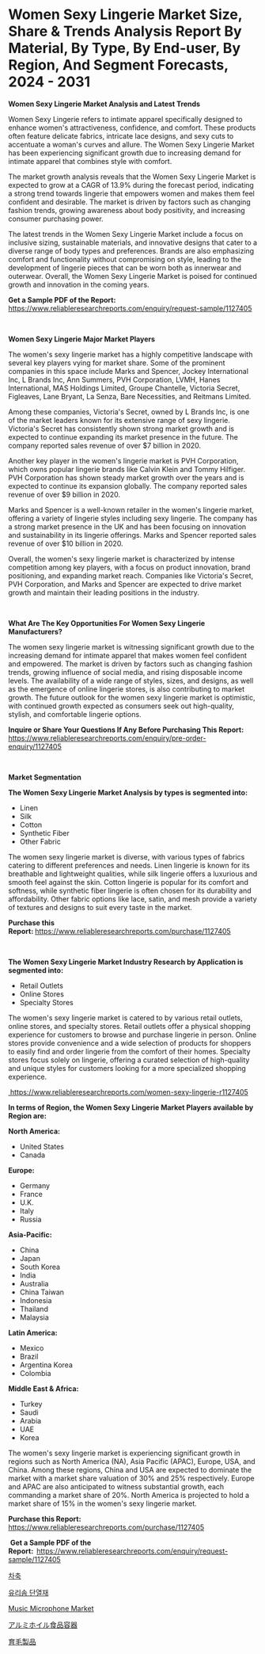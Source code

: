 <p><h1>Women Sexy Lingerie Market Size, Share & Trends Analysis Report By Material, By Type, By End-user, By Region, And Segment Forecasts, 2024 - 2031</h1></p><p><strong>Women Sexy Lingerie Market Analysis and Latest Trends</strong></p>
<p><p>Women Sexy Lingerie refers to intimate apparel specifically designed to enhance women's attractiveness, confidence, and comfort. These products often feature delicate fabrics, intricate lace designs, and sexy cuts to accentuate a woman's curves and allure. The Women Sexy Lingerie Market has been experiencing significant growth due to increasing demand for intimate apparel that combines style with comfort.</p><p>The market growth analysis reveals that the Women Sexy Lingerie Market is expected to grow at a CAGR of 13.9% during the forecast period, indicating a strong trend towards lingerie that empowers women and makes them feel confident and desirable. The market is driven by factors such as changing fashion trends, growing awareness about body positivity, and increasing consumer purchasing power.</p><p>The latest trends in the Women Sexy Lingerie Market include a focus on inclusive sizing, sustainable materials, and innovative designs that cater to a diverse range of body types and preferences. Brands are also emphasizing comfort and functionality without compromising on style, leading to the development of lingerie pieces that can be worn both as innerwear and outerwear. Overall, the Women Sexy Lingerie Market is poised for continued growth and innovation in the coming years.</p></p>
<p><strong>Get a Sample PDF of the Report:&nbsp;</strong> <a href="https://www.reliableresearchreports.com/enquiry/request-sample/1127405">https://www.reliableresearchreports.com/enquiry/request-sample/1127405</a></p>
<p>&nbsp;</p>
<p><strong>Women Sexy Lingerie Major Market Players</strong></p>
<p><p>The women's sexy lingerie market has a highly competitive landscape with several key players vying for market share. Some of the prominent companies in this space include Marks and Spencer, Jockey International Inc, L Brands Inc, Ann Summers, PVH Corporation, LVMH, Hanes International, MAS Holdings Limited, Groupe Chantelle, Victoria Secret, Figleaves, Lane Bryant, La Senza, Bare Necessities, and Reitmans Limited.</p><p>Among these companies, Victoria's Secret, owned by L Brands Inc, is one of the market leaders known for its extensive range of sexy lingerie. Victoria's Secret has consistently shown strong market growth and is expected to continue expanding its market presence in the future. The company reported sales revenue of over $7 billion in 2020.</p><p>Another key player in the women's lingerie market is PVH Corporation, which owns popular lingerie brands like Calvin Klein and Tommy Hilfiger. PVH Corporation has shown steady market growth over the years and is expected to continue its expansion globally. The company reported sales revenue of over $9 billion in 2020.</p><p>Marks and Spencer is a well-known retailer in the women's lingerie market, offering a variety of lingerie styles including sexy lingerie. The company has a strong market presence in the UK and has been focusing on innovation and sustainability in its lingerie offerings. Marks and Spencer reported sales revenue of over $10 billion in 2020.</p><p>Overall, the women's sexy lingerie market is characterized by intense competition among key players, with a focus on product innovation, brand positioning, and expanding market reach. Companies like Victoria's Secret, PVH Corporation, and Marks and Spencer are expected to drive market growth and maintain their leading positions in the industry.</p></p>
<p>&nbsp;</p>
<p><strong>What Are The Key Opportunities For Women Sexy Lingerie Manufacturers?</strong></p>
<p><p>The women sexy lingerie market is witnessing significant growth due to the increasing demand for intimate apparel that makes women feel confident and empowered. The market is driven by factors such as changing fashion trends, growing influence of social media, and rising disposable income levels. The availability of a wide range of styles, sizes, and designs, as well as the emergence of online lingerie stores, is also contributing to market growth. The future outlook for the women sexy lingerie market is optimistic, with continued growth expected as consumers seek out high-quality, stylish, and comfortable lingerie options.</p></p>
<p><strong>Inquire or Share Your Questions If Any Before Purchasing This Report:</strong> <a href="https://www.reliableresearchreports.com/enquiry/pre-order-enquiry/1127405">https://www.reliableresearchreports.com/enquiry/pre-order-enquiry/1127405</a></p>
<p>&nbsp;</p>
<p><strong>Market Segmentation</strong></p>
<p><strong>The Women Sexy Lingerie Market Analysis by types is segmented into:</strong></p>
<p><ul><li>Linen</li><li>Silk</li><li>Cotton</li><li>Synthetic Fiber</li><li>Other Fabric</li></ul></p>
<p><p>The women sexy lingerie market is diverse, with various types of fabrics catering to different preferences and needs. Linen lingerie is known for its breathable and lightweight qualities, while silk lingerie offers a luxurious and smooth feel against the skin. Cotton lingerie is popular for its comfort and softness, while synthetic fiber lingerie is often chosen for its durability and affordability. Other fabric options like lace, satin, and mesh provide a variety of textures and designs to suit every taste in the market.</p></p>
<p><strong>Purchase this Report:&nbsp;</strong><a href="https://www.reliableresearchreports.com/purchase/1127405">https://www.reliableresearchreports.com/purchase/1127405</a></p>
<p>&nbsp;</p>
<p><strong>The Women Sexy Lingerie Market Industry Research by Application is segmented into:</strong></p>
<p><ul><li>Retail Outlets</li><li>Online Stores</li><li>Specialty Stores</li></ul></p>
<p><p>The women's sexy lingerie market is catered to by various retail outlets, online stores, and specialty stores. Retail outlets offer a physical shopping experience for customers to browse and purchase lingerie in person. Online stores provide convenience and a wide selection of products for shoppers to easily find and order lingerie from the comfort of their homes. Specialty stores focus solely on lingerie, offering a curated selection of high-quality and unique styles for customers looking for a more specialized shopping experience.</p></p>
<p><a href="https://www.reliableresearchreports.com/women-sexy-lingerie-r1127405">&nbsp;https://www.reliableresearchreports.com/women-sexy-lingerie-r1127405</a></p>
<p><strong>In terms of Region, the Women Sexy Lingerie Market Players available by Region are:</strong></p>
<p>
    <p> <strong> North America: </strong>
        <ul>
            <li>United States</li>
            <li>Canada</li>
        </ul>
        </p> 
    <p> <strong> Europe: </strong>
        <ul>
            <li>Germany</li>
            <li>France</li>
            <li>U.K.</li>
            <li>Italy</li>
            <li>Russia</li>
        </ul>
        </p> 
    <p> <strong> Asia-Pacific: </strong>
        <ul>
            <li>China</li>
            <li>Japan</li>
            <li>South Korea</li>
            <li>India</li>
            <li>Australia</li>
            <li>China Taiwan</li>
            <li>Indonesia</li>
            <li>Thailand</li>
            <li>Malaysia</li>
        </ul>
        </p> 
    <p> <strong> Latin America: </strong>
        <ul>
            <li>Mexico</li>
            <li>Brazil</li>
            <li>Argentina Korea</li>
            <li>Colombia</li>
        </ul>
        </p> 
    <p> <strong> Middle East & Africa: </strong>
        <ul>
            <li>Turkey</li>
            <li>Saudi</li>
            <li>Arabia</li>
            <li>UAE</li>
            <li>Korea</li>
        </ul>
    </p>
    </p>
<p><p>The women's sexy lingerie market is experiencing significant growth in regions such as North America (NA), Asia Pacific (APAC), Europe, USA, and China. Among these regions, China and USA are expected to dominate the market with a market share valuation of 30% and 25% respectively. Europe and APAC are also anticipated to witness substantial growth, each commanding a market share of 20%. North America is projected to hold a market share of 15% in the women's sexy lingerie market.</p></p>
<p><strong>Purchase this Report: </strong><a href="https://www.reliableresearchreports.com/purchase/1127405">https://www.reliableresearchreports.com/purchase/1127405</a></p>
<p>&nbsp;<strong>Get a Sample PDF of the Report:&nbsp;&nbsp;</strong><a href="https://www.reliableresearchreports.com/enquiry/request-sample/1127405">https://www.reliableresearchreports.com/enquiry/request-sample/1127405</a></p>
<p><strong></strong></p>
<p><p><a href="https://medium.com/@emmareed1901/%EC%B6%95%EC%8B%9C%EC%9E%A5-%ED%86%B5%EC%B0%B0-%EC%8B%9C%EC%9E%A5-%EB%8F%99%ED%96%A5-%EC%84%B1%EC%9E%A5-2024%EB%85%84%EB%B6%80%ED%84%B0-2031%EB%85%84%EA%B9%8C%EC%A7%80-%EC%98%88%EC%83%81%EB%90%9C-%EA%B2%83-7ece19f50f1a">차축</a></p><p><a href="https://medium.com/@darrickdibbert2022/%EC%9C%A0%EB%A6%AC-%EC%84%AC%EC%9C%A0-%EB%8B%A8%EC%97%B4%EC%9E%AC-%EC%8B%9C%EC%9E%A5%EC%9D%80-%EC%8B%9C%EC%9E%A5-%EC%A0%90%EC%9C%A0%EC%9C%A8-%EC%8B%9C%EC%9E%A5-%EB%8F%99%ED%96%A5-%EB%B0%8F-%EC%8B%9C%EC%9E%A5-%EC%84%B1%EC%9E%A5%EC%97%90-%EB%8C%80%ED%95%9C-%EC%A0%95%EB%B3%B4%EB%A5%BC-%EC%A0%9C%EA%B3%B5%ED%95%A9%EB%8B%88%EB%8B%A4-176274a738e2">유리솜 단열재</a></p><p><a href="https://www.linkedin.com/pulse/music-microphone-market-analysis-its-cagr-segmentation-global-industry-csc2c?trackingId=hwK0TUqVmZMg%2FX9WFdyPBg%3D%3D">Music Microphone Market</a></p><p><a href="https://github.com/DemarcusKuhlman/Market-Research-Report-List-1/blob/main/535039854124.md">アルミホイル食品容器</a></p><p><a href="https://medium.com/@russellrodriguez2727/%E9%AB%AA%E5%86%8D%E7%94%9F%E8%A3%BD%E5%93%81%E3%81%AE%E5%B8%82%E5%A0%B4-%E7%A8%AE%E9%A1%9E-%E7%94%A8%E9%80%94-%E3%81%8A%E3%82%88%E3%81%B3%E5%9C%B0%E7%90%86%E3%81%AB%E3%82%88%E3%82%8B%E5%8C%85%E6%8B%AC%E7%9A%84%E8%A9%95%E4%BE%A1-49c0f7b69013">育毛製品</a></p></p>